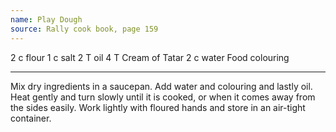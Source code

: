 ```yaml
---
name: Play Dough
source: Rally cook book, page 159
---
```


2 c flour
1 c salt
2 T oil
4 T Cream of Tatar
2 c water
Food colouring

---

Mix dry ingredients in a saucepan.  Add water and colouring and lastly oil.  Heat gently and turn slowly until it is cooked, or when it comes away from the sides easily.  Work lightly with floured hands and store in an air-tight container.

